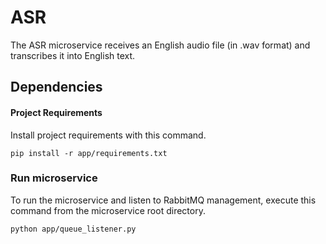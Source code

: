 # ASR
 The ASR microservice receives an English audio file (in .wav format) and transcribes it into English text.

## Dependencies

#### Project Requirements
Install project requirements with this command.
```
pip install -r app/requirements.txt
```

### Run microservice
To run the microservice and listen to RabbitMQ management, execute this command from the microservice root directory.
```
python app/queue_listener.py
```
